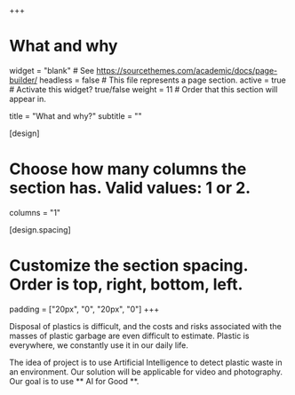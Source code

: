 +++
# What and why
widget = "blank"  # See https://sourcethemes.com/academic/docs/page-builder/
headless = false  # This file represents a page section.
active = true  # Activate this widget? true/false
weight = 11  # Order that this section will appear in.

title = "What and why?"
subtitle = ""

[design]
  # Choose how many columns the section has. Valid values: 1 or 2.
  columns = "1"
  
[design.spacing]
  # Customize the section spacing. Order is top, right, bottom, left.
  padding = ["20px", "0", "20px", "0"]
+++

Disposal of plastics is difficult, and the costs and risks associated with the masses of plastic garbage are even difficult to estimate. 
Plastic is everywhere, we constantly use it in our daily life.

The idea of project is to use Artificial Intelligence to detect plastic waste in an environment. 
Our solution  will be applicable for video and photography.
Our goal is to use ** AI for Good **.
      


